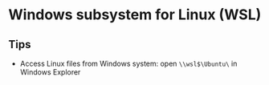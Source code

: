 # Windows subsystem for Linux (WSL)

## Tips

- Access Linux files from Windows system: open `\\wsl$\Ubuntu\` in Windows Explorer
